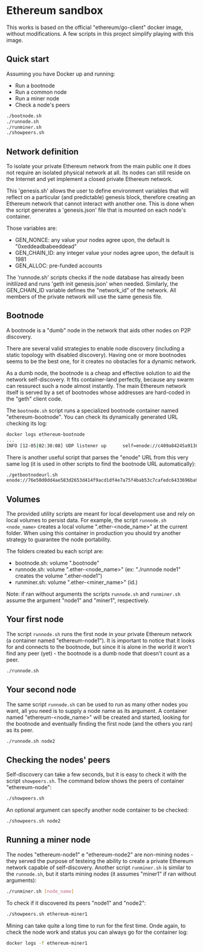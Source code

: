 Ethereum sandbox
==========

This works is based on the official "ethereum/go-client" docker image, without modifications. A few scripts in this project simplify playing with this image.

## Quick start

Assuming you have Docker up and running:

* Run a bootnode
* Run a common node
* Run a miner node
* Check a node's peers

```sh
./bootnode.sh
./runnode.sh
./runminer.sh
./showpeers.sh
```

## Network definition

To isolate your private Ethereum network from the main public one it does not require an isolated physical network at all. Its nodes can still reside on the Internet and yet implement a closed private Ethereum network.

This 'genesis.sh' allows the user to define environment variables that will reflect on a particular (and predictable) genesis block, therefore creating an Ethereum network that cannot interact with another one. This is done when the script generates a 'genesis.json' file that is mounted on each node's container.

Those variables are:

* GEN_NONCE: any value your nodes agree upon, the default is "0xeddeadbabeeddead"
* GEN_CHAIN_ID: any integer value your nodes agree upon, the default is 1981
* GEN_ALLOC: pre-funded accounts

The 'runnode.sh' scripts checks if the node database has already been initilized and runs 'geth init genesis.json' when needed. Similarly, the GEN_CHAIN_ID variable defines the "network_id" of the network. All members of the private network will use the same genesis file.

## Bootnode

A bootnode is a "dumb" node in the network that aids other nodes on P2P discovery.

There are several valid strategies to enable node discovery (including a static topology with disabled discovery). Having one or more bootnodes seems to be the best one, for it creates no obstacles for a dynamic network.

As a dumb node, the bootnode is a cheap and effective solution to aid the network self-discovery. It fits container-land perfectly, because any swarm can ressurect such a node almost instantly. The main Ethereum network itself is served by a set of bootnodes whose addresses are hard-coded in the "geth" client code.

The `bootnode.sh` script runs a specialized bootnode container named "ethereum-bootnode". You can check its dynamically generated URL checking its log:

```sh
docker logs ethereum-bootnode
...
INFO [12-05|02:30:08] UDP listener up      self=enode://c409a84245a91384a6743e800c4f45df31915d9c6a30c1352a4442d18e443b184107696231d714f3c3015f13263a416ec019d637fb567aea5455114f1cf161d2@[::]:30301
```

There is another useful script that parses the "enode" URL from this very same log (it is used in other scripts to find the bootnode URL automatically):

```sh
./getbootnodeurl.sh
enode://76e50d0dd4ae583d2653d414f9acd1df4e7a75f4bab53c7cafedc6433696ba9596c6dc84626423e629760b3ab2af9f97220dfee73961cb5be1a8ce1fa40a0bff@172.17.0.4:30301
```

## Volumes

The provided utility scripts are meant for local development use and rely on local volumes to persist data. For example, the script `runnode.sh <node_name>` creates a local volume ".ether-<node_name>" at the current folder. When using this container in production you should try another strategy to guarantee the node portability.

The folders created bu each script are:

* bootnode.sh: volume ".bootnode"
* runnode.sh: volume ".ether-<node_name>" (ex: "./runnode node1" creates the volume ".ether-node1")
* runminer.sh: volume ".ether-<miner_name>" (id.)

Note: if ran without arguments the scripts `runnode.sh` and `runminer.sh` assume the argument "node1" and "miner1", respectively.

## Your first node

The script `runnode.sh` runs the first node in your private Ethereum network (a container named "ethereum-node1"). It is important to notice that it looks for and connects to the bootnode, but since it is alone in the world it won't find any peer (yet) - the bootnode is a dumb node that doesn't count as a peer. 

```sh
./runnode.sh
```

## Your second node

The same script `runnode.sh` can be used to run as many other nodes you want, all you need is to supply a node name as its argument. A container named "ethereum-<node_name>" will be created and started, looking for the bootnode and eventually finding the first node (and the others you ran) as its peer.

```sh
./runnode.sh node2
```

## Checking the nodes' peers

Self-discovery can take a few seconds, but it is easy to check it with the script `showpeers.sh`. The command below shows the peers of container "ethereum-node":

```sh
./showpeers.sh
```

An optional argument can specify another node container to be checked: 

```sh
./showpeers.sh node2
```

## Running a miner node

The nodes "ethereum-node1" e "ethereum-node2" are non-mining nodes - they served the purpose of testeing the ability to create a private Ethereum network capable of self-discovery. Another script `runminer.sh` is similar to the `runnode.sh`, but it starts mining nodes (it assumes "miner1" if ran without arguments):

```sh
./runminer.sh [node_name]
```

To check if it discovered its peers "node1" and "node2":

```sh
./showpeers.sh ethereum-miner1
```

Mining can take quite a long time to run for the first time. Onde again, to check the node work and status you can always go for the container log:

```sh
docker logs -f ethereum-miner1
```



